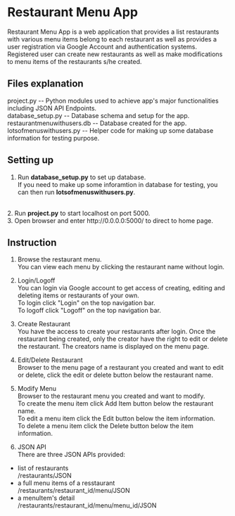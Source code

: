 Restaurant Menu App
==
Restaurant Menu App is a web application that provides a list restaurants with various menu items belong to each restaurant as well as provides a user registration via Google Account and authentication systems. Registered user can create new restaurants as well as make modifications to menu items of the restaurants s/he created.

Files explanation
--
project.py -- Python modules used to achieve app's major functionalities including JSON API Endpoints.<br>
database_setup.py -- Database schema and setup for the app.<br>
restaurantmenuwithusers.db -- Database created for the app. <br>
lotsofmenuswithusers.py -- Helper code for making up some database information for testing purpose.<br>

Setting up
--
1. Run <strong>database_setup.py</strong> to set up database.<br>
If you need to make up some inforamtion in database for testing, you can then run <strong>lotsofmenuswithusers.py</strong>.
<br>
2. Run <strong>project.py</strong> to start localhost on port 5000.<br>
3. Open browser and enter http://0.0.0.0:5000/ to direct to home page.<br>

Instruction
--
1. Browse the restaurant menu. <br>
You can view each menu by clicking the restaurant name without login.<br>

2. Login/Logoff <br>
You can login via Google account to get access of creating, editing and deleting items or restaurants of your own. <br>
To login click "Login" on the top navigation bar. <br>
To logoff click "Logoff" on the top navigation bar. <br>

3. Create Restaurant<br>
You have the access to create your restaurants after login. Once the restaurant being created, only the creator have the right to edit or delete the restaurant. The creators name is displayed on the menu page.<br>

4. Edit/Delete Restaurant<br>
Browser to the menu page of a restaurant you created and want to edit or delete, click the edit or delete button below the restaurant name.<br>

5. Modify Menu<br>
Browser to the restaurant menu you created and want to modify.<br>
To create the menu item click Add Item button below the restaurant name.<br>
To edit a menu item click the Edit button below the item information.<br>
To delete a menu item click the Delete button below the item information.<br>

6. JSON API<br>
There are three JSON APIs provided:
<ul>
<li>list of restaurants<br> /restaurants/JSON</li>
<li>a full menu items of a resstaurant<br> /restaurants/restaurant_id/menu/JSON </li>
<li>a menuItem's detail <br> /restaurants/restaurant_id/menu/menu_id/JSON </li>
</ul>
